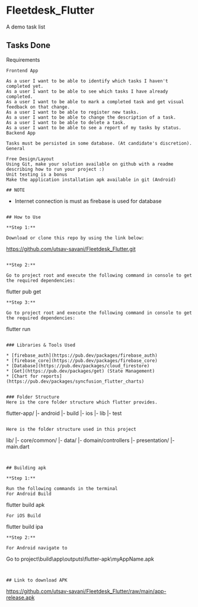 # Fleetdesk_Flutter
 A demo task list

## Tasks Done

 Requirements
 ```
Frontend App

 As a user I want to be able to identify which tasks I haven't completed yet.
 As a user I want to be able to see which tasks I have already completed.
 As a user I want to be able to mark a completed task and get visual feedback on that change.
 As a user I want to be able to register new tasks.
 As a user I want to be able to change the description of a task.
 As a user I want to be able to delete a task.
 As a user I want to be able to see a report of my tasks by status.
Backend App

 Tasks must be persisted in some database. (At candidate's discretion).
General

 Free Design/Layout
 Using Git, make your solution available on github with a readme describing how to run your project :)
 Unit testing is a bonus
 Make the application installation apk available in git (Android)
 
## NOTE
```
* Internet connection is must as firebase is used for database
```

## How to Use 

**Step 1:**

Download or clone this repo by using the link below:

```
https://github.com/utsav-savani/Fleetdesk_Flutter.git

```

**Step 2:**

Go to project root and execute the following command in console to get the required dependencies: 

```
flutter pub get 
```
**Step 3:**

Go to project root and execute the following command in console to get the required dependencies: 

```
flutter run
```

### Libraries & Tools Used

* [firebase_auth](https://pub.dev/packages/firebase_auth)
* [firebase_core](https://pub.dev/packages/firebase_core)
* [Database](https://pub.dev/packages/cloud_firestore)
* [Get](https://pub.dev/packages/get) (State Management)
* [Chart for reports](https://pub.dev/packages/syncfusion_flutter_charts)


### Folder Structure
Here is the core folder structure which flutter provides.

```
flutter-app/
|- android
|- build
|- ios
|- lib
|- test
```

Here is the folder structure used in this project

```
lib/
|- core/common/
|- data/
|- domain/controllers
|- presentation/
|- main.dart

```


## Building apk

**Step 1:**

Run the following commands in the terminal
For Android Build
```
flutter build apk
```
For iOS Build
```
flutter build ipa
```
**Step 2:**

For Android navigate to
```
Go to project\build\app\outputs\flutter-apk\myAppName.apk
```


## Link to download APK
```
https://github.com/utsav-savani/Fleetdesk_Flutter/raw/main/app-release.apk
```
